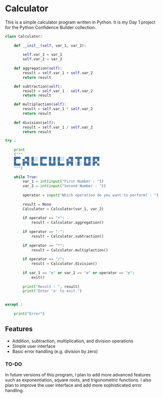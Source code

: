 # Calculator

This is a simple calculator program written in Python. It is my Day 1 project for the Python Confidence Builder collection.

```python
class Calculator:
    
    def __init__(self, var_1, var_2):  
        
        self.var_1 = var_1
        self.var_2 = var_2
    
    def aggregation(self):  
        result = self.var_1 + self.var_2
        return result

    def subtraction(self): 
        result = self.var_1 - self.var_2
        return result

    def multiplaction(self): 
        result = self.var_1 * self.var_2
        return result
    
    def division(self):    
        result = self.var_1 / self.var_2
        return result

try :
    
    print
    ("""
    █▀▀ ▄▀█ █░░ █▀▀ █░█ █░░ ▄▀█ ▀█▀ █▀█ █▀█
    █▄▄ █▀█ █▄▄ █▄▄ █▄█ █▄▄ █▀█ ░█░ █▄█ █▀▄
    """)

    while True:
        var_1 = int(input("First Number : "))
        var_2 = int(input("Second Number : "))
        
        operator = input("Which operation do you want to perform? : ")
        
        result = None
        Calculator = Calculator(var_1, var_2)
        
        if operator == "+":
            result = Calculator.aggregation()
            
        if operator == "-":
            result = Calculator.subtraction()
        
        if operator == "*":
            result = Calculator.multiplaction()
        
        if operator == "/":
            result = Calculator.division()
            
        if var_1 == "e" or var_2 == "e" or operator == "e":
            exit()
            
        print("Result : ", result)
        print("Enter 'e' to exit.")
        

except :
    
    print("Error")

```

## Features
- Addition, subtraction, multiplication, and division operations
- Simple user interface
- Basic error handling (e.g. division by zero)

### TO-DO

In future versions of this program, I plan to add more advanced features such as exponentiation, square roots, and trigonometric functions. I also plan to improve the user interface and add more sophisticated error handling. 
